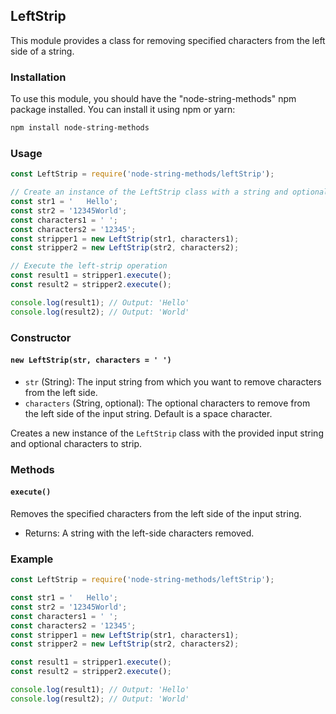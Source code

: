 ## LeftStrip

This module provides a class for removing specified characters from the left side of a string.

### Installation

To use this module, you should have the "node-string-methods" npm package installed. You can install it using npm or yarn:

```bash
npm install node-string-methods
```

### Usage

```javascript
const LeftStrip = require('node-string-methods/leftStrip');

// Create an instance of the LeftStrip class with a string and optional characters to strip
const str1 = '   Hello';
const str2 = '12345World';
const characters1 = ' ';
const characters2 = '12345';
const stripper1 = new LeftStrip(str1, characters1);
const stripper2 = new LeftStrip(str2, characters2);

// Execute the left-strip operation
const result1 = stripper1.execute();
const result2 = stripper2.execute();

console.log(result1); // Output: 'Hello'
console.log(result2); // Output: 'World'
```

### Constructor

#### `new LeftStrip(str, characters = ' ')`

- `str` (String): The input string from which you want to remove characters from the left side.
- `characters` (String, optional): The optional characters to remove from the left side of the input string. Default is a space character.

Creates a new instance of the `LeftStrip` class with the provided input string and optional characters to strip.

### Methods

#### `execute()`

Removes the specified characters from the left side of the input string.

- Returns: A string with the left-side characters removed.

### Example

```javascript
const LeftStrip = require('node-string-methods/leftStrip');

const str1 = '   Hello';
const str2 = '12345World';
const characters1 = ' ';
const characters2 = '12345';
const stripper1 = new LeftStrip(str1, characters1);
const stripper2 = new LeftStrip(str2, characters2);

const result1 = stripper1.execute();
const result2 = stripper2.execute();

console.log(result1); // Output: 'Hello'
console.log(result2); // Output: 'World'
```
